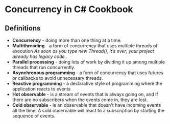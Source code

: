 # Concurrency in C# Cookbook

## Definitions
- **Concurrency** - doing more than one thing at a time.
- **Multithreading** - a form of concurrency that uses multiple threads of execution *As soon as you type new Thread(), it’s over; your project already has legacy code.*.
- **Parallel processing** - doing lots of work by dividing it up among multiple threads that run concurrently.
- **Asynchronous programming** - a form of concurrency that uses futures or callbacks to avoid unnecessary threads.
- **Reactive programming** - a declarative style of programming where the application reacts to events
- **Hot observable** - is a stream of events that is always going on, and if there are no subscribers when the events come in, they are lost.
- **Cold observable** - is an observable that doesn't have incoming events all the time. A cold observable will react to a subscription by starting the sequence of events.
